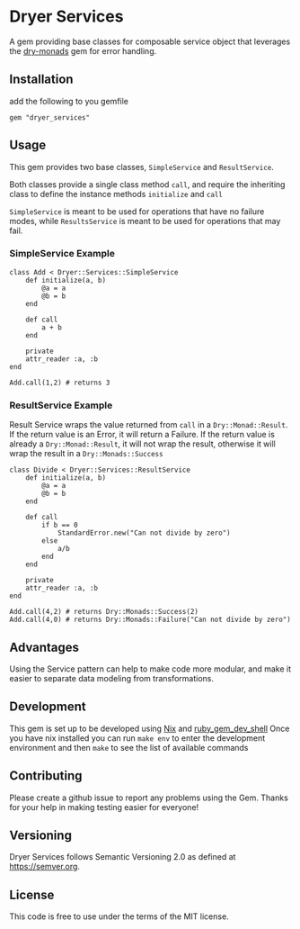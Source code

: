 # Dryer Services
A gem providing base classes for composable service object that leverages the
[dry-monads](https://dry-rb.org/gems/dry-monads/1.6/) gem for error handling.

## Installation
add the following to you gemfile
```
gem "dryer_services"
```

## Usage
This gem provides two base classes, `SimpleService` and `ResultService`.

Both classes provide a single class method `call`, and require the inheriting class to
define the instance methods `initialize` and `call`

`SimpleService` is meant to be used for operations that have no failure modes,
while `ResultsService` is meant to be used for operations that may fail.

### SimpleService Example

```
class Add < Dryer::Services::SimpleService
    def initialize(a, b)
        @a = a
        @b = b
    end

    def call
        a + b
    end

    private
    attr_reader :a, :b
end

Add.call(1,2) # returns 3
```

### ResultService Example

Result Service wraps the value returned from `call` in a `Dry::Monad::Result`.
If the return value is an Error, it will return a Failure. If the return value
is already a `Dry::Monad::Result`, it will not wrap the result, otherwise it
will wrap the result in a `Dry::Monads::Success`

```
class Divide < Dryer::Services::ResultService
    def initialize(a, b)
        @a = a
        @b = b
    end

    def call
        if b == 0
            StandardError.new("Can not divide by zero")
        else
            a/b
        end
    end

    private
    attr_reader :a, :b
end

Add.call(4,2) # returns Dry::Monads::Success(2)
Add.call(4,0) # returns Dry::Monads::Failure("Can not divide by zero")
```

## Advantages
Using the Service pattern can help to make code more modular, and make it easier
to separate data modeling from transformations.

## Development
This gem is set up to be developed using [Nix](https://nixos.org/) and
[ruby_gem_dev_shell](https://github.com/jbernie2/ruby_gem_dev_shell)
Once you have nix installed you can run `make env` to enter the development
environment and then `make` to see the list of available commands

## Contributing
Please create a github issue to report any problems using the Gem.
Thanks for your help in making testing easier for everyone!

## Versioning
Dryer Services follows Semantic Versioning 2.0 as defined at https://semver.org.

## License
This code is free to use under the terms of the MIT license.
